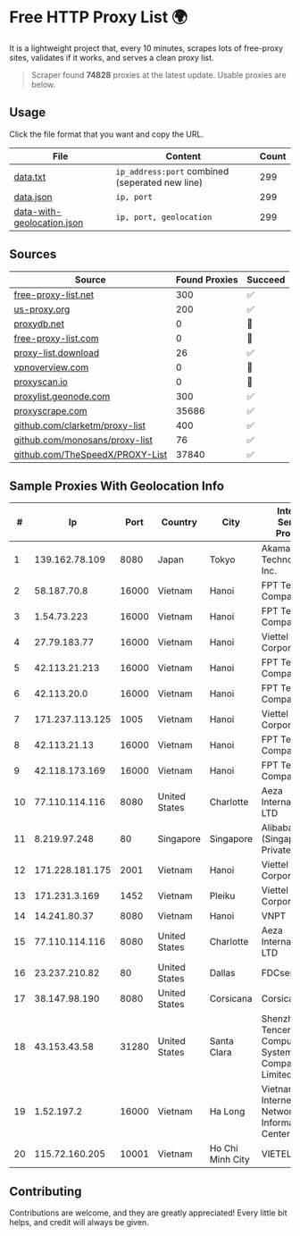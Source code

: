 
# Free HTTP Proxy List 🌍

It is a lightweight project that, every 10 minutes, scrapes lots of free-proxy sites, validates if it works, and serves a clean proxy list.


> Scraper found **74828** proxies at the latest update. Usable proxies are below.

## Usage

Click the file format that you want and copy the URL.


|File|Content|Count|
|----|-------|-----|
|[data.txt](https://raw.githubusercontent.com/themiralay/Proxy-List-World/master/data.txt)|`ip_address:port` combined (seperated new line)|299|
|[data.json](https://raw.githubusercontent.com/themiralay/Proxy-List-World/master/data.json)|`ip, port`|299|
|[data-with-geolocation.json](https://raw.githubusercontent.com/themiralay/Proxy-List-World/master/data-with-geolocation.json)|`ip, port, geolocation`|299|

## Sources

|Source|Found Proxies|Succeed|
|------|-------------|-------|
|[free-proxy-list.net](https://free-proxy-list.net)|300|✅|
|[us-proxy.org](https://www.us-proxy.org)|200|✅|
|[proxydb.net](http://proxydb.net)|0|🚫|
|[free-proxy-list.com](https://free-proxy-list.com/?page=&port=&type%5B%5D=http&type%5B%5D=https&up_time=0&search=Search)|0|🚫|
|[proxy-list.download](https://www.proxy-list.download/HTTP)|26|✅|
|[vpnoverview.com](https://vpnoverview.com/privacy/anonymous-browsing/free-proxy-servers)|0|🚫|
|[proxyscan.io](https://www.proxyscan.io)|0|🚫|
|[proxylist.geonode.com](https://proxylist.geonode.com/api/proxy-list?limit=300&page=1&sort_by=lastChecked&sort_type=desc&protocols=http,https)|300|✅|
|[proxyscrape.com](https://api.proxyscrape.com/v2/?request=displayproxies&protocol=http&timeout=10000&country=all&ssl=all&anonymity=all)|35686|✅|
|[github.com/clarketm/proxy-list](https://raw.githubusercontent.com/clarketm/proxy-list/master/proxy-list-raw.txt)|400|✅|
|[github.com/monosans/proxy-list](https://raw.githubusercontent.com/monosans/proxy-list/main/proxies/http.txt)|76|✅|
|[github.com/TheSpeedX/PROXY-List](https://raw.githubusercontent.com/TheSpeedX/PROXY-List/master/http.txt)|37840|✅|


## Sample Proxies With Geolocation Info

|#|Ip|Port|Country|City|Internet Service Provider|
|-|--|----|-------|----|-------------------------|
|1|139.162.78.109|8080|Japan|Tokyo|Akamai Technologies, Inc.|
|2|58.187.70.8|16000|Vietnam|Hanoi|FPT Telecom Company|
|3|1.54.73.223|16000|Vietnam|Hanoi|FPT Telecom Company|
|4|27.79.183.77|16000|Vietnam|Hanoi|Viettel Corporation|
|5|42.113.21.213|16000|Vietnam|Hanoi|FPT Telecom Company|
|6|42.113.20.0|16000|Vietnam|Hanoi|FPT Telecom Company|
|7|171.237.113.125|1005|Vietnam|Hanoi|Viettel Corporation|
|8|42.113.21.13|16000|Vietnam|Hanoi|FPT Telecom Company|
|9|42.118.173.169|16000|Vietnam|Hanoi|FPT Telecom Company|
|10|77.110.114.116|8080|United States|Charlotte|Aeza International LTD|
|11|8.219.97.248|80|Singapore|Singapore|Alibaba Cloud (Singapore) Private Limited|
|12|171.228.181.175|2001|Vietnam|Hanoi|Viettel Corporation|
|13|171.231.3.169|1452|Vietnam|Pleiku|Viettel Corporation|
|14|14.241.80.37|8080|Vietnam|Hanoi|VNPT|
|15|77.110.114.116|8080|United States|Charlotte|Aeza International LTD|
|16|23.237.210.82|80|United States|Dallas|FDCservers.net|
|17|38.147.98.190|8080|United States|Corsicana|Corsicana ISD|
|18|43.153.43.58|31280|United States|Santa Clara|Shenzhen Tencent Computer Systems Company Limited|
|19|1.52.197.2|16000|Vietnam|Ha Long|Vietnam Internet Network Information Center|
|20|115.72.160.205|10001|Vietnam|Ho Chi Minh City|VIETELmetro|



## Contributing

Contributions are welcome, and they are greatly appreciated! Every
little bit helps, and credit will always be given.

